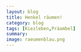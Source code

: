 ```yaml
---
layout: blog
title: Henkel räumen!
category: blog
tags: [Kiezleben,Präambel]  
summary:  
image: raeumenblau.png
---
```

